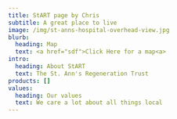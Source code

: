 ```yaml
---
title: StART page by Chris
subtitle: A great place to live
image: /img/st-anns-hospital-overhead-view.jpg
blurb:
  heading: Map
  text: <a href="sdf">Click Here for a map<a>
intro:
  heading: About StART
  text: The St. Ann's Regeneration Trust
products: []
values:
  heading: Our values
  text: We care a lot about all things local
---
```


